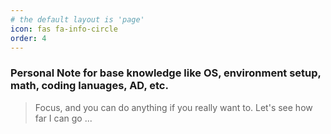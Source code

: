 ```yaml
---
# the default layout is 'page'
icon: fas fa-info-circle
order: 4
---
```


### Personal Note for base knowledge like OS, environment setup, math, coding lanuages, AD, etc.

> Focus, and you can do anything if you really want to. Let's see how far I can go ...
